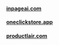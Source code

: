 #### [inpageai.com](https://inpageai.com)
#### [oneclickstore.app](https://oneclickstore.app)
#### [productlair.com](https://productlair.com)

